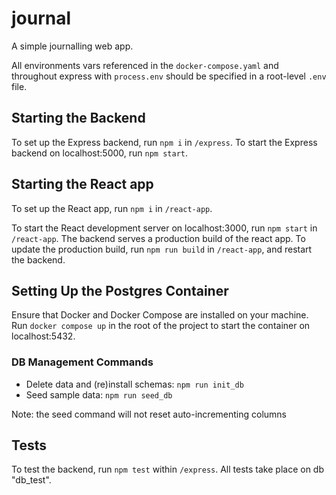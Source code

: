# journal
A simple journalling web app.

All environments vars referenced in the `docker-compose.yaml` and throughout express with `process.env` should be specified in a root-level `.env` file.

## Starting the Backend
To set up the Express backend, run `npm i` in `/express`. To start the Express backend on localhost:5000, run `npm start`.

## Starting the React app
To set up the React app, run `npm i` in `/react-app`.

To start the React development server on localhost:3000, run `npm start` in `/react-app`. The backend serves a production build of the react app. To update the production build, run `npm run build` in `/react-app`, and restart the backend.

## Setting Up the Postgres Container
Ensure that Docker and Docker Compose are installed on your machine. Run `docker compose up` in the root of the project to start the container on localhost:5432.

### DB Management Commands
- Delete data and (re)install schemas: `npm run init_db`
- Seed sample data: `npm run seed_db` 

Note: the seed command will not reset auto-incrementing columns

## Tests
To test the backend, run `npm test` within `/express`. All tests take place on db "db_test".

